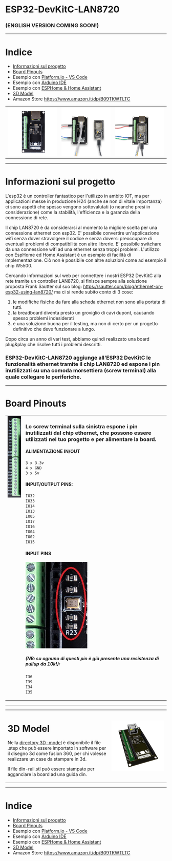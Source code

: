 ESP32-DevKitC-LAN8720
===
### (ENGLISH VERSION COMING SOON!)
---

# Indice

* [Informazioni sul progetto](#Informazioni-sul-progetto)
* [Board Pinouts](#Board-Pinouts) 
* Esempio con [Platform.io - VS Code](./examples/PlatformIO/)
* Esempio con [Arduino IDE](./examples/ArduinoIDE/)
* Esempio con [ESPHome & Home Assistant](./examples/ESPHome/) 
* [3D Model](#3D-Model)
* Amazon Store https://www.amazon.it/dp/B09TKWTLTC

<table><tr><td><img src="images/board-ethernet-08-01.jpg" width="400"></td><td><img src="images/board-ethernet-02-01.jpg" width="400"></td><td><img src="images/board-ethernet-01-01.jpg" width="400"></td></tr></table>

---

# Informazioni sul progetto

L'esp32 è un controller fantastico per l'utilizzo in ambito IOT, ma per applicazioni messe in produzione H24 (anche se non di vitale importanza) ci sono aspetti che spesso vengono sottovalutati (o neanche presi in considerazione) come la stabilità, l'efficienza e la garanzia della connessione di rete. 
 
Il chip LAN8720 è da considerarsi al momento la migliore scelta per una connessione ethernet con esp32. E' possibile convertire un'applicazione wifi senza dover stravolgere il codice e senza doversi preoccupare di eventuali problemi di compatibilità con altre librerie. E' possibile switchare da una connessione wifi ad una ethernet senza troppi problemi. L'utilizzo con EspHome ed Home Assistant è un esempio di facilità di implementazione.
Ciò non è possibile con altre soluzioni come ad esempio il chip W5500. 

Cercando informazioni sul web per connettere i nostri ESP32 DevKitC alla rete tramite un controller LAN8720, si finisce sempre alla soluzione proposta Frank Sautter sul suo blog: https://sautter.com/blog/ethernet-on-esp32-using-lan8720/ ma ci si rende subito conto di 3 cose: 

1) le modifiche fisiche da fare alla scheda ethernet non sono alla portata di tutti.
2) la breadboard diventa presto un groviglio di cavi dupont, causando spesso problemi indesiderati
3) è una soluzione buona per il testing, ma non di certo per un progetto definitivo che deve funzionare a lungo.

Dopo circa un anno di vari test, abbiamo quindi realizzato una board plug&play che risolve tutti i problemi descritti.

### ESP32-DevKitC-LAN8720 aggiunge all'ESP32 DevKitC le funzionalità ethernet tramite il chip LAN8720 ed espone i pin inutilizzati su una comoda morsettiera (screw terminal) alla quale collegare le periferiche.

---

# Board Pinouts
<center>

<table><tr><td valign="top"><img src="images/screw-terminal.jpg"></td><td valign="top">

### Lo screw terminal sulla sinistra espone i pin inutilizzati dal chip ethernet, che possono essere utilizzati nel tuo progetto e per alimentare la board.

#### ALIMENTAZIONE IN/OUT
  
```
3 x 3.3v
4 x GND
3 x 5v
```  
  
#### INPUT/OUTPUT PINS:
```
IO32
IO33
IO14
IO13
IO05
IO17
IO16
IO04
IO02
IO15
```  
  
#### INPUT PINS
<img src="images/10k_res.jpg">

##### (NB: su ognuno di questi pin è già presente una resistenza di pullup da 10k!):
```
I36
I39
I34
I35
``` 
 
 </td></tr></table>
</center>

---

<table><tr><td valign="top">

# 3D Model

Nella [directory 3D-model](./3D-model/) è disponibile il file .step che può essere importato in software per il disegno 3d come fusion 360, per chi volesse realizzare un case da stampare in 3d. 

Il file din-rail.stl può essere stampato per agganciare la board ad una guida din.
</td><td><img src="3D-model/3D-model.jpg" width="800"></td></tr></table>

---

# Indice

* [Informazioni sul progetto](#Informazioni-sul-progetto)
* [Board Pinouts](#Board-Pinouts) 
* Esempio con [Platform.io - VS Code](./examples/PlatformIO/)
* Esempio con [Arduino IDE](./examples/ArduinoIDE/)
* Esempio con [ESPHome & Home Assistant](./examples/ESPHome/) 
* [3D Model](#3D-Model)  
* Amazon Store https://www.amazon.it/dp/B09TKWTLTC
